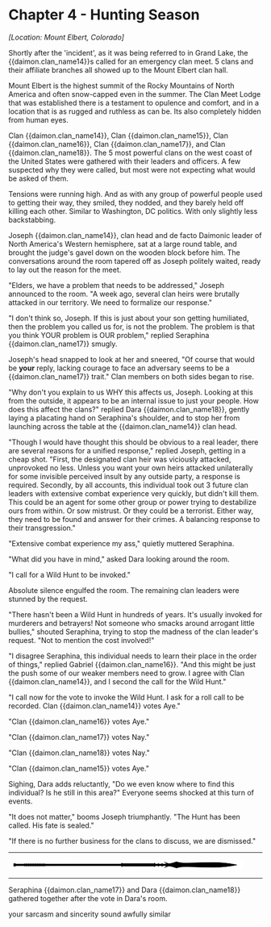 # Chapter 4 - Hunting Season

_[Location: Mount Elbert, Colorado]_

Shortly after the 'incident', as it was being referred to in Grand Lake, the {{daimon.clan_name14}}s called for an emergency clan meet.  5 clans and their affiliate branches all showed up to the Mount Elbert clan hall.  

Mount Elbert is the highest summit of the Rocky Mountains of North America and often snow-capped even in the summer.   The Clan Meet Lodge that was established there is a testament to opulence and comfort, and in a location that is as rugged and ruthless as can be.  Its also completely hidden from human eyes.

Clan {{daimon.clan_name14}}, Clan {{daimon.clan_name15}}, Clan {{daimon.clan_name16}}, Clan {{daimon.clan_name17}}, and Clan {{daimon.clan_name18}}.  The 5 most powerful clans on the west coast of the United States were gathered with their leaders and officers.  A few suspected why they were called, but most were not expecting what would be asked of them.

Tensions were running high.  And as with any group of powerful people used to getting their way, they smiled, they nodded, and they barely held off killing each other.  Similar to Washington, DC politics.  With only slightly less backstabbing.

Joseph {{daimon.clan_name14}}, clan head and de facto Daimonic leader of North America's Western hemisphere, sat at a large round table, and brought the judge's gavel down on the wooden block before him.  The conversations around the room tapered off as Joseph politely waited, ready to lay out the reason for the meet.

"Elders, we have a problem that needs to be addressed," Joseph announced to the room.  "A week ago, several clan heirs were brutally attacked in our territory.  We need to formalize our response."

"I don't think so, Joseph.  If this is just about your son getting humiliated, then the problem you called us for, is not the problem.  The problem is that you think YOUR problem is OUR problem," replied Seraphina {{daimon.clan_name17}} smugly.

Joseph's head snapped to look at her and sneered, "Of course that would be **your** reply, lacking courage to face an adversary seems to be a {{daimon.clan_name17}} trait."  Clan members on both sides began to rise.

"Why don't you explain to us WHY this affects us, Joseph.  Looking at this from the outside, it appears to be an internal issue to just your people.  How does this affect the clans?" replied Dara {{daimon.clan_name18}}, gently laying a placating hand on Seraphina's shoulder, and to stop her from launching across the table at the {{daimon.clan_name14}} clan head.

"Though I would have thought this should be obvious to a real leader, there are several reasons for a unified response," replied Joseph, getting in a cheap shot.  "First, the designated clan heir was viciously attacked, unprovoked no less.  Unless you want your own heirs attacked unilaterally for some invisible perceived insult by any outside party, a response is required.  Secondly, by all accounts, this individual took out 3 future clan leaders with extensive combat experience very quickly, but didn't kill them.  This could be an agent for some other group or power trying to destabilize ours from within.   Or sow mistrust.  Or they could be a terrorist.  Either way, they need to be found and answer for their crimes.  A balancing response to their transgression."

"Extensive combat experience my ass," quietly muttered Seraphina.

"What did you have in mind," asked Dara looking around the room.

"I call for a Wild Hunt to be invoked."

Absolute silence engulfed the room.  The remaining clan leaders were stunned by the request.

"There hasn't been a Wild Hunt in hundreds of years.   It's usually invoked for murderers and betrayers!  Not someone who smacks around arrogant little bullies," shouted Seraphina, trying to stop the madness of the clan leader's request.  "Not to mention the cost involved!"

"I disagree Seraphina, this individual needs to learn their place in the order of things," replied Gabriel {{daimon.clan_name16}}.  "And this might be just the push some of our weaker members need to grow.  I agree with Clan {{daimon.clan_name14}}, and I second the call for the Wild Hunt."

"I call now for the vote to invoke the Wild Hunt.  I ask for a roll call to be recorded.  Clan {{daimon.clan_name14}} votes Aye."

"Clan {{daimon.clan_name16}} votes Aye."

"Clan {{daimon.clan_name17}} votes Nay."

"Clan {{daimon.clan_name18}} votes Nay."

"Clan {{daimon.clan_name15}} votes Aye."

Sighing, Dara adds reluctantly, "Do we even know where to find this individual?  Is he still in this area?" Everyone seems shocked at this turn of events.

"It does not matter," booms Joseph triumphantly.  "The Hunt has been called.  His fate is sealed."  

"If there is no further business for the clans to discuss, we are dismissed."

* * *

![divider](../../../assets/divider.png)

* * *

Seraphina {{daimon.clan_name17}} and Dara {{daimon.clan_name18}} gathered together after the vote in Dara's room.  






your sarcasm and sincerity sound awfully similar
